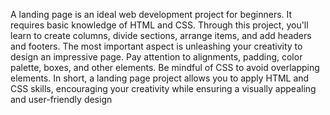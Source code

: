  A landing page is an ideal web development project for beginners. It requires basic
 knowledge of HTML and CSS. Through this project, you'll learn to create columns, divide
 sections, arrange items, and add headers and footers. The most important aspect is
 unleashing your creativity to design an impressive page. Pay attention to alignments,
 padding, color palette, boxes, and other elements. Be mindful of CSS to avoid overlapping
 elements. In short, a landing page project allows you to apply HTML and CSS skills,
 encouraging your creativity while ensuring a visually appealing and user-friendly design
